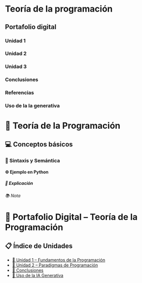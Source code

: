 # Teoría de la programación
## Portafolio digital

### Unidad 1 
### Unidad 2
### Unidad 3
### Conclusiones
### Referencias
### Uso de la Ia generativa



# 🧠 Teoría de la Programación  
## 💻 Conceptos básicos  
### 🔣 Sintaxis y Semántica  
#### ⚙️ Ejemplo en Python  
##### 🧩 Explicación  
###### 📚 Nota  

# 💼 Portafolio Digital – Teoría de la Programación

## 📋 Índice de Unidades
- [🧩 Unidad 1 – Fundamentos de la Programación](unidades/Unidad1.md)
- [🧠 Unidad 2 – Paradigmas de Programación](unidades/Unidad2.md)
- [🧾 Conclusiones](conclusiones.md)
- [🤖 Uso de la IA Generativa](ia.md)
